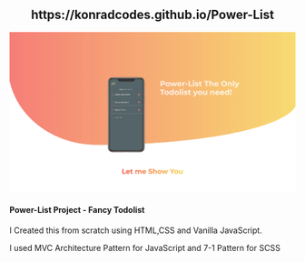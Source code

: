 <h2 align="center">https://konradcodes.github.io/Power-List</h2>

![](dist/img/iphone/Screenshot%202019-04-15%20at%2019.52.42.png)



<h4 align="left">Power-List Project - Fancy Todolist</h4>
<p align="left">I Created this from scratch using HTML,CSS and Vanilla JavaScript.</p>
<p align="left">I used MVC Architecture Pattern for JavaScript and 7-1 Pattern for SCSS</p>
